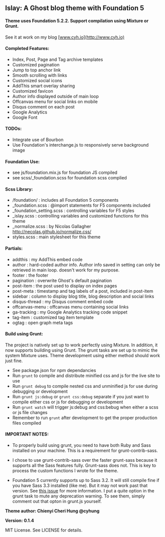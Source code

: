 ## Islay: A Ghost blog theme with Foundation 5

#### Theme uses Foundation 5.2.2. Support compilation using Mixture or Grunt.

See it at work on my blog [www.cyh.io](http://www.cyh.io)

#### Completed Features:

* Index, Post, Page and Tag archive templates
* Customized pagination
* Jump to top anchor link
* Smooth scrolling with links
* Customized social icons
* AddThis smart overlay sharing
* Customized favicon
* Author info displayed outside of main loop
* Offcanvas menu for social links on mobile
* Disqus comment on each post
* Google Analytics
* Google Font

#### TODOs:

* Integrate use of Bourbon
* Use Foundation's interchange.js to responsively serve background image

#### Foundation Use:

* see js/foundation.mix.js for foundation JS compiled
* see scss/_foundation.scss for foundation scss complied

#### Scss Library:

* /foundation/ : includes all Foundation 5 components
* _foundation.scss : @import statements for F5 components included
* _foundation_setting.scss : controlling variables for F5 styles 
* _islay.scss : controlling variables and customized functions for this theme
* _normalize.scss : by Nicolas Gallagher http://necolas.github.io/normalize.css/
* styles.scss : main stylesheet for this theme

#### Partials:

* addthis : my AddThis embed code
* author : hard-coded author info. Author info saved in setting can only be retrieved in main loop. doesn't work for my purpose.
* footer : the footer
* pagination : overwrite Ghost's default pagination
* post-item : the post used to display on index pages
* post-meta : timestamp and tag labels of a post, included in post-item
* sidebar : column to display blog title, blog description and social links
* disqus-thread : my Disqus comment embed code
* offcanvas-menu : offcanvas menu containing social links
* ga-tracking : my Google Analytics tracking code snippet
* tag-item : customized tag item template
* ogtag : open graph meta tags

#### Build using Grunt:

The project is natively set up to work perfectly using Mixture. In addition, it now supports building using Grunt. The grunt tasks are set up to mimic the system Mixture uses. Theme development using either method should work just fine.

* See package.json for npm dependancies
* Run `grunt` to compile and distribute minified css and js for the live site to use
* Run `grunt debug` to compile nested css and unminified js for use during debugging or development
* Run `grunt js:debug` or `grunt css:debug` separate if you just want to compile either css or js for debugging or development
* Run `grunt watch` will trigger js:debug and css:bebug when either a scss or js file changes
* Remember to run `grunt` after development to get the proper production files compiled

#### IMPORTANT NOTES:

* To properly build using grunt, you need to have both Ruby and Sass installed on your machine. This is a requirement for grunt-contrib-sass.

* I chose to use grunt-contrib-sass over the faster grunt-sass because it supports all the Sass features fully. Grunt-sass does not. This is key to process the custom functions I wrote for the theme.

* Foundation 5 currently supports up to Sass 3.2. It will still compile fine if you have Sass 3.3 installed (like me). But it may not work past that version. See [this issue](https://github.com/zurb/foundation/pull/4392) for more information. I put a quite option in the grunt task to mute any deprecation warning. To see them, simply comment out that opton in grunt.js yourself.


**Theme author: Chienyi Cheri Hung @cyhung**

**Version: 0.1.4**

MIT License. See LICENSE for details.
